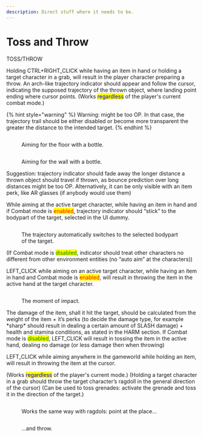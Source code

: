```yaml
---
description: Direct stuff where it needs to be.
---
```


# Toss and Throw

TOSS/THROW

Holding CTRL+RIGHT\_CLICK while having an item in hand or holding a target character in a grab, will result in the player character preparing a throw. An arch-like trajectory indicator should appear and follow the cursor, indicating the supposed trajectory of the thrown object, where landing point ending where cursor points. (Works <mark style="color:blue;">regardless</mark> of the player's current combat mode.)

{% hint style="warning" %}
Warning: might be too OP. In that case, the trajectory trail should be either disabled or become more transparent the greater the distance to the intended target.
{% endhint %}

<figure><img src="https://lh4.googleusercontent.com/Tctuje0Ta_Fr6wLPq6xfKqRjVY6KuyPQ1ckT2RB2H53xH9chBtxwr-WSgDvjU8pSMF3PuPFRMr484rhZ8ig5NTtw96wVh-rd_8LUVW5x5bK98YvwdEac6YnrhD-L90duwDP1EK5SIY_62oRe3d8rjw" alt=""><figcaption><p>Aiming for the floor with a bottle.</p></figcaption></figure>

<figure><img src="https://lh5.googleusercontent.com/m6EeMZ0ftN8Jwe8rjjUY5JPiSOTZBZIEf5qbZ2kHOAattraa9oy3uT5n4lKrqRS9QWQPxQ6hCYXZ-IiF5KtwvDfrD0QBqTkGlUahQlY5dy03Vu7T7fcI0JseQaIN5UznjSH5HUrBzWYxKCSzwsOlOw" alt=""><figcaption><p>Aiming for the wall with a bottle.</p></figcaption></figure>

Suggestion: trajectory indicator should fade away the longer distance a thrown object should travel if thrown, as bounce prediction over long distances might be too OP. Alternatively, it can be only visible with an item perk, like AR glasses (if anybody would use them)

While aiming at the active target character, while having an item in hand and if Combat mode is <mark style="color:red;">enabled</mark>, trajectory indicator should “stick” to the bodypart of the target, selected in the UI dummy.&#x20;

<figure><img src="https://lh6.googleusercontent.com/aRcLc6iEI4iVoVqdrmfSmVOYbVj7P2PVV9I_tPASqDUCCQ0PvMdbIp5uUVhjcqwQlnSysrS76ZAEthAHmlrqVlcoo5vUKsup287nHJazOfIIjL-jEKGvQcoMO0CLan5gAZPitZJa2itU9JLjwEJubA" alt=""><figcaption><p>The trajectory automatically switches to the selected bodypart of the target.</p></figcaption></figure>

(If Combat mode is <mark style="color:green;">disabled</mark>, indicator should treat other characters no different from other environment entities (no “auto aim” at the characters))

LEFT\_CLICK while aiming on an active target character, while having an item in hand and Combat mode is <mark style="color:red;">enabled</mark>, will result in throwing the item in the active hand at the target character.

<figure><img src="https://lh5.googleusercontent.com/TRiTh0NrjYMUOY6RdJpqX3Zd9Crm42mie9vmzpzV_4e3Ceh-CKEzGqy6FPBnzvPQ7JU5-jZGDX40Ubylcdfj5EYhcmzJuQPa_lmH7owEcULyPxbpuz4UlVimAva8umqkmFyKO-AfU_Lycj6-rpud9A" alt=""><figcaption><p>The moment of impact.</p></figcaption></figure>

The damage of the item, shall it hit the target, should be calculated from the weight of the item + it’s perks (to decide the damage type, for example \*sharp\* should result in dealing a certain amount of SLASH damage) + health and stamina conditions, as stated in the HARM section. If Combat mode is <mark style="color:green;">disabled</mark>, LEFT\_CLICK will result in tossing the item in the active hand, dealing no damage (or less damage then when throwing)

LEFT\_CLICK while aiming anywhere in the gameworld while holding an item, will result in throwing the item at the cursor.&#x20;

(Works <mark style="color:blue;">regardless</mark> of the player's current mode.) (Holding a target character in a grab should throw the target character’s ragdoll in the general direction of the cursor) (Can be used to toss grenades: activate the grenade and toss it in the direction of the target.)

<figure><img src="https://lh6.googleusercontent.com/qop5Kxsyf4U031JsdYwHlqDQRvUybmw5lSg04J5yxwA3rGpUU70Pnz9UCYBehIa3pRb3UAEmZvEll9E22LbCkHAiHnuAK_cUL0lunKiDqErSU3xTcgFMr6OcynlAUuOHSvC5G6AKxdd0nZR3IvcmvA" alt=""><figcaption><p>Works the same way with ragdols: point at the place...</p></figcaption></figure>

<figure><img src="https://lh4.googleusercontent.com/C31rA6xUv4oaz8-np_GvqRIOdZ3_H1QWKtOhx8_PzuNaaXMZy8M-ZvTHj-Uoi6mbCvz6X3xo52UDLPhtXn-Vy32WMmdEyl9qwKRmoLvWA20eT8MT23dwwYgtY9VNrQoKLZCBvJFHPyJW4sBh0vbvmw" alt=""><figcaption><p>...and throw.</p></figcaption></figure>
